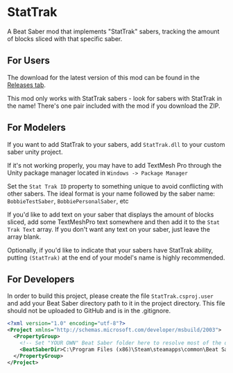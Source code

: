 # StatTrak
A Beat Saber mod that implements "StatTrak" sabers, tracking the amount of blocks sliced with that specific saber.

## For Users
The download for the latest version of this mod can be found in the [Releases tab](). 

This mod only works with StatTrak sabers - look for sabers with StatTrak in the name! There's one pair included with the mod if you download the ZIP.

## For Modelers
If you want to add StatTrak to your sabers, add `StatTrak.dll` to your custom saber unity project.

If it's not working properly, you may have to add TextMesh Pro through the Unity package manager located in `Windows -> Package Manager`

Set the `Stat Trak ID` property to something unique to avoid conflicting with other sabers. The ideal format is your name followed by the saber name: `BobbieTestSaber`, `BobbiePersonalSaber`, etc

If you'd like to add text on your saber that displays the amount of blocks sliced, add some TextMeshPro text somewhere and then add it to the `Stat Trak Text` array. If you don't want any text on your saber, just leave the array blank.

Optionally, if you'd like to indicate that your sabers have StatTrak ability, putting `(StatTrak)` at the end of your model's name is highly recommended.

## For Developers

In order to build this project, please create the file `StatTrak.csproj.user` and add your Beat Saber directory path to it in the project directory.
This file should not be uploaded to GitHub and is in the .gitignore.

```xml
<?xml version="1.0" encoding="utf-8"?>
<Project xmlns="http://schemas.microsoft.com/developer/msbuild/2003">
  <PropertyGroup>
    <!-- Set "YOUR OWN" Beat Saber folder here to resolve most of the dependency paths! -->
    <BeatSaberDir>C:\Program Files (x86)\Steam\steamapps\common\Beat Saber</BeatSaberDir>
  </PropertyGroup>
</Project>
```